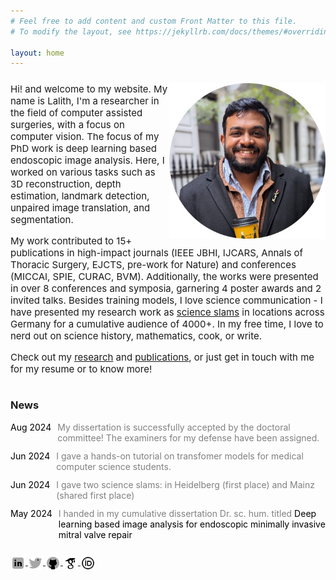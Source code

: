 ```yaml
---
# Feel free to add content and custom Front Matter to this file.
# To modify the layout, see https://jekyllrb.com/docs/themes/#overriding-theme-defaults

layout: home
---
```


<div style="overflow: hidden;">
  <img src="/assets/lalith-potrait-circular.jpg" alt="Alt text" style="float: right; width: 250px; margin-top: 10px;">
  <p style="font-size: 15px; margin-top: 10px">
    Hi! and welcome to my website. My name is Lalith, I'm a researcher in the field of computer assisted surgeries, with a focus on computer vision. 
    The focus of my PhD work is deep learning based endoscopic image analysis. Here, I worked on various tasks such as 3D reconstruction, depth estimation, landmark detection, unpaired image translation, and segmentation. </p>
    <p style="font-size: 15px; margin-top: 10px">
    My work contributed to 15+ publications in high-impact journals (IEEE JBHI, IJCARS, Annals of Thoracic Surgery, EJCTS, pre-work for Nature) and conferences (MICCAI, SPIE, CURAC, BVM). Additionally, the works were presented in over 8 conferences and symposia, garnering 4 poster awards and 2 invited talks. Besides training models, I love science communication - I have presented my research work as <a target="_blank" href="/talks/">science slams</a> in locations across Germany for a cumulative audience of 4000+. In my free time, I love to nerd out on science history, mathematics, cook, or write. </p>
    <div style="margin-bottom: 12px;"></div>
  <p style="font-size: 15px; margin-top: 10px">Check out my <a target="_blank" href="/research/">research</a> and <a target="_blank" href="/pubs/">publications</a>, or just get in touch with me for my resume or to know more!  
  </p>
</div>

### News

 <div style="display: flex; font-size: 14px;">
  <span style="white-space: nowrap; margin-right: 10px; color: black;">Aug 2024</span>
  <div style="flex-grow: 1;">
    <span style="color: #808080;"> My dissertation is successfully accepted by the doctoral committee! The examiners for my defense have been assigned. </span>
  </div>
 </div>
<div style="margin-bottom: 12px;"></div>

 <div style="display: flex; font-size: 14px;">
  <span style="white-space: nowrap; margin-right: 10px; color: black;">Jun 2024</span>
  <div style="flex-grow: 1;">
    <span style="color: #808080;"> I gave a hands-on tutorial on transfomer models for medical computer science students. </span>
  </div>
 </div>
<div style="margin-bottom: 12px;"></div>

 <div style="display: flex; font-size: 14px;">
  <span style="white-space: nowrap; margin-right: 10px; color: black;">Jun 2024</span>
  <div style="flex-grow: 1;">
    <span style="color: #808080;"> I gave two science slams: in Heidelberg (first place) and Mainz (shared first place) </span>
  </div>
 </div>
<div style="margin-bottom: 12px;"></div>

 <div style="display: flex; font-size: 14px;">
  <span style="white-space: nowrap; margin-right: 10px; color: black;">May 2024</span>
  <div style="flex-grow: 1;">
    <span style="color: #808080;"> I handed in my cumulative dissertation Dr. sc. hum. titled <span style="color: black;">Deep learning based image analysis for endoscopic minimally invasive mitral valve repair</span> </span>
  </div>
 </div>
<div style="margin-bottom: 25px;"></div>

<div style="margin-bottom: 25px;"></div>

<a href="https://www.linkedin.com/in/lalithnag/" target="_blank">
<img src="/assets/icons8-linkedin-24.png" alt="LinkedIn" style="width: 24px; height: 24px; vertical-align: middle;">
</a> 
<a href="https://x.com/onyourseat" target="_blank">
<img src="/assets/icons8-twitter-24.png" alt="Twitter" style="width: 24px; height: 24px; vertical-align: middle;">
</a>
<a href="https://github.com/lalithnag" target="_blank">
<img src="/assets/icons8-github-24.png" alt="Github" style="width: 24px; height: 24px; vertical-align: middle;">
</a>
<a href="https://scholar.google.com/citations?hl=en&user=bdLgSAgAAAAJ&scilu=&scisig=ANI4uE0AAAAAZsDJsV5LhxdZ4Nn1sc5rzTXhTyc&gmla=AC6lMd-O5fQvrmRRJkS2sKL_vLX_zEk80gZiRtiDRNE0mi2fUEYRxsLYM6K6lt8NihQg5ttVXYE_TSWYnC1D5PCAh2RuUSJP9QQ0WsDi6Ho&sciund=3223323255075413780" target="_blank">
<img src="/assets/icons8-google-scholar-24.png" alt="Google Scholar" style="width: 24px; height: 24px; vertical-align: middle;">
</a>
<a href="https://orcid.org/0000-0003-0835-042X" target="_blank">
<img src="/assets/icons8-orcid-32.png" alt="OrcID" style="width: 24px; height: 24px; vertical-align: middle;">
</a>